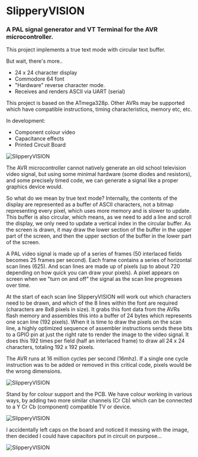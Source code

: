 # SlipperyVISION

### A PAL signal generator and VT Terminal for the AVR microcontroller.

This project implements a true text mode with circular text buffer.

But wait, there's more..

- 24 x 24 character display
- Commodore 64 font
- "Hardware" reverse character mode.
- Receives and renders ASCII via UART (serial) 

This project is based on the ATmega328p. Other AVRs may be supported which have compatible
instructions, timing characteristics, memory etc, etc.

In development:

- Component colour video
- Capacitance effects
- Printed Circuit Board

![SlipperyVISION](http://kamome.slipperyseal.net/slipperyvision.jpg)

The AVR microcontroller cannot natively generate an old school television video signal, but using some minimal
hardware (some diodes and resistors), and some precisely timed code, we can generate a signal like a proper
graphics device would.

So what do we mean by true text mode? Internally, the contents of the display are represented as a
buffer of ASCII characters, not a bitmap representing every pixel, which uses more memory and is slower to update.
This buffer is also circular, which means, as we need to add a line and scroll the display, we only
need to update a vertical index in the circular buffer.  As the screen is drawn, it may draw the lower
section of the buffer in the upper part of the screen, and then the upper section of the buffer in the
lower part of the screen.

A PAL video signal is made up of a series of frames (50 interlaced fields becomes 25 frames per second).
Each frame contains a series of horizontal scan lines (625).
And scan lines are made up of pixels (up to about 720 depending on how quick you can draw your pixels).
A pixel appears on screen when we "turn on and off" the signal as the scan line progresses over time.

At the start of each scan line SlipperyVISION will work out which characters need to be drawn, and which of
the 8 lines within the font are required (characters are 8x8 pixels in size).  It grabs this font data from the
AVRs flash memory and assembles this into a buffer of 24 bytes which represents one scan line (192 pixels).
When it is time to draw the pixels on the scan line, a highly optimized sequence of assembler instructions
sends these bits to a GPIO pin at just the right rate to render the image to the video signal.  It does this
192 times per field (half an interlaced frame) to draw all 24 x 24 characters, totaling 192 x 192 pixels.

The AVR runs at 16 million cycles per second (16mhz). If a single one cycle instruction was to be added or removed
in this critical code, pixels would be the wrong dimensions.

![SlipperyVISION](http://kamome.slipperyseal.net/slipperyvision-blue.jpg)

Stand by for colour support and the PCB. We have colour working in various ways, by adding two more similar channels (Cr Cb)
which can be connected to a Y Cr Cb (component) compatible TV or device.

![SlipperyVISION](http://kamome.slipperyseal.net/slipperyvision-autopak-pcb.png)

I accidentally left caps on the board and noticed it messing with the image, then decided I could have capacitors
put in circuit on purpose...

![SlipperyVISION](http://kamome.slipperyseal.net/slipperyvision-fx.jpg)
